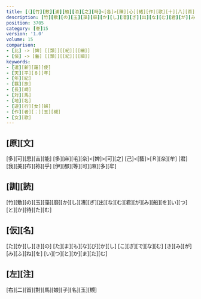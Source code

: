 ```yaml
---
title: [（][竹][敷][浦][舶][泊][之][時]<[各]>[陳][心][緒][作][歌][十][八][首][）]
description: [竹][敷][の][玉][藻][靡][か][し][漕][ぎ][出][な][む][君][が][み][船][を][い][つ][と][か][待][た][む]
position: 3705
category: [巻]15
version: '1.0'
volume: 15
comparison:
- [比] -> [婢] [[類]][[紀]][[細]]
- [伎] -> [藝] [[類]][[紀]][[細]]
keywords:
- [遣][新][羅][使]
- [天][平][８][年]
- [年][紀]
- [羈][旅]
- [長][崎]
- [対][馬]
- [地][名]
- [遊][行][女][婦]
- [作][者][：][玉][槻]
- [女][歌]
---
```


## [原][文]

[多][可][思][吉][能] [多][麻][毛][奈]<[婢]>[可][之] [己]<[藝]>[Ｒ][奈][牟] [君][我][美][布][祢][乎] [伊][都][等][可][麻][多][牟]

## [訓][読]

[竹][敷][の][玉][藻][靡][か][し][漕][ぎ][出][な][む][君][が][み][船][を][い][つ][と][か][待][た][む]

## [仮][名]

[た][か][し][き][の] [た][ま][も][な][び][か][し] [こ][ぎ][で][な][む] [き][み][が][み][ふ][ね][を] [い][つ][と][か][ま][た][む]

## [左][注]

[右][二][首][對][馬][娘][子][名][玉][槻]
